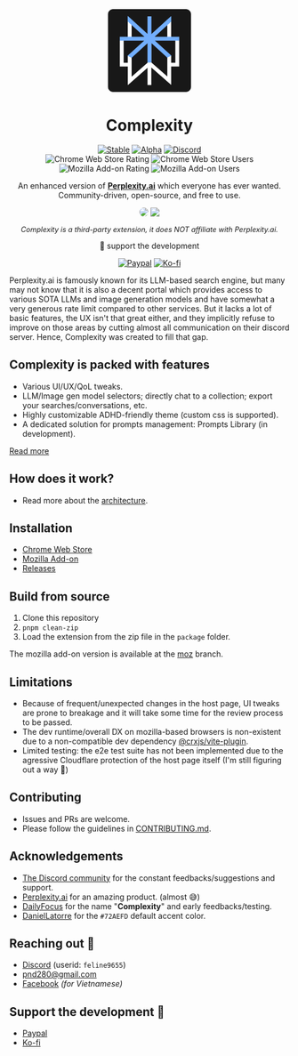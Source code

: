 <div align="center" style="magin-bottom: 2rem">
  <img src="public/icons/logo.svg" width="150px" />
  <h1 style="text-align: center;">Complexity</h1>
</div>

<p align="center">
  <div align="center">
    <a href="https://github.com/pnd280/complexity" target="_blank"><img src="https://img.shields.io/badge/dynamic/json?url=https%3A%2F%2Fraw.githubusercontent.com%2Fpnd280%2Fcomplexity%2Fchrome-ext%2Fpackage.json&query=%24.version&label=stable" alt="Stable"></a>
    <a href="https://github.com/pnd280/complexity/tree/alpha" target="_blank"><img src="https://img.shields.io/badge/dynamic/json?url=https%3A%2F%2Fraw.githubusercontent.com%2Fpnd280%2Fcomplexity%2Falpha%2Fpackage.json&query=%24.version&label=alpha&color=yellow" alt="Alpha"></a>
    <a href="https://discord.gg/fxzqdkwmWx" target="_blank"><img src="https://img.shields.io/discord/1245377426331144304?logo=discord&label=discord&link=https%3A%2F%2Fdiscord.gg%2FfxzqdkwmWx" alt="Discord"></a>
  </div>
  <div align="center">
    <img src="https://img.shields.io/badge/CWS_Rating-5/5-blue" alt="Chrome Web Store Rating">
    <img src="https://img.shields.io/badge/CWS_Users-220-blue" alt="Chrome Web Store Users">
    <img src="https://img.shields.io/badge/MOA_Rating-5/5-orange" alt="Mozilla Add-on Rating">
    <img src="https://img.shields.io/badge/MOA_Users-100-orange" alt="Mozilla Add-on Users">
  </div>
</p>

<p align="center">An enhanced version of <a href="https://perplexity.ai/" target="_blank" style="font-weight: bold">Perplexity.ai</a> which everyone has ever wanted.<br/>Community-driven, open-source, and free to use.</p>

<div align="center">
  <a href="https://chromewebstore.google.com/detail/complexity/ffppmilmeaekegkpckebkeahjgmhggpj" target="_blank"><img src="https://storage.googleapis.com/web-dev-uploads/image/WlD8wC6g8khYWPJUsQceQkhXSlv1/HRs9MPufa1J1h5glNhut.png" width="200px" style="border-radius: .5rem"></a>
  <a href="#" target="_blank"><img src="https://extensionworkshop.com/assets/img/documentation/publish/get-the-addon-178x60px.dad84b42.png" width="180px"></a>
  <p align="center" style="font-style: italic; font-size: .8rem;">Complexity is a third-party extension, it does NOT affiliate with Perplexity.ai.</p>
  💖 support the development
<div>

<a href="https://paypal.me/pnd280" target="_blank"><img src="https://img.shields.io/badge/Paypal-blue?logo=paypal&logoColor=white" alt="Paypal"></a>
<a href="https://ko-fi.com/pnd280" target="_blank"><img src="https://img.shields.io/badge/Ko--fi-orange?logo=kofi&logoColor=white" alt="Ko-fi"></a>

</div>
</div>

Perplexity.ai is famously known for its LLM-based search engine, but many may not know that it is also a decent portal which provides access to various SOTA LLMs and image generation models and have somewhat a very generous rate limit compared to other services. But it lacks a lot of basic features, the UX isn't that great either, and they implicitly refuse to improve on those areas by cutting almost all communication on their discord server. Hence, Complexity was created to fill that gap.

## Complexity is packed with features

- Various UI/UX/QoL tweaks.
- LLM/Image gen model selectors; directly chat to a collection; export your searches/conversations, etc.
- Highly customizable ADHD-friendly theme (custom css is supported).
- A dedicated solution for prompts management: Prompts Library (in development).

[Read more](https://complexity.pnd280.me/features)

## How does it work?

- Read more about the [architecture](./docs/architecture.md).

## Installation

- [Chrome Web Store](https://chromewebstore.google.com/detail/complexity/ffppmilmeaekegkpckebkeahjgmhggpj)
- [Mozilla Add-on](#)
- [Releases](#)

## Build from source

1. Clone this repository
2. `pnpm clean-zip`
3. Load the extension from the zip file in the `package` folder.

The mozilla add-on version is available at the [moz](https://github.com/pnd280/complexity/tree/moz) branch.

## Limitations

- Because of frequent/unexpected changes in the host page, UI tweaks are prone to breakage and it will take some time for the review process to be passed.
- The dev runtime/overall DX on mozilla-based browsers is non-existent due to a non-compatible dev dependency [@crxjs/vite-plugin](https://github.com/crxjs/chrome-extension-tools).
- Limited testing: the e2e test suite has not been implemented due to the agressive Cloudflare protection of the host page itself (I'm still figuring out a way 🙂)

## Contributing

- Issues and PRs are welcome.
- Please follow the guidelines in [CONTRIBUTING.md](CONTRIBUTING.md).

## Acknowledgements

- [The Discord community](https://discord.gg/fxzqdkwmWx) for the constant feedbacks/suggestions and support.
- [Perplexity.ai](https://perplexity.ai/) for an amazing product. (almost 😅)
- [DailyFocus](https://github.com/Dayleyfocus) for the name "**Complexity**" and early feedbacks/testing.
- [DanielLatorre](https://www.linkedin.com/in/daniellatorre/) for the `#72AEFD` default accent color.

## Reaching out 👋

- [Discord](https://discord.gg/fxzqdkwmWx) (userid: `feline9655`)
- [pnd280@gmail.com](mailto:pnd280@gmail.com)
- [Facebook](https://www.facebook.com/pnd280) _(for Vietnamese)_

## Support the development 💖

- [Paypal](https://paypal.me/pnd280)
- [Ko-fi](https://ko-fi.com/pnd280)
